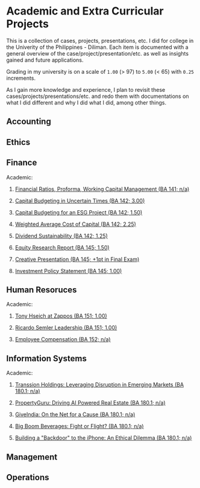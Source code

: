 <!--
TODO:
- remove subject and grade;
- fix title; give it more umph and clearer message (e.g., what about financial ratio, proform, wcm do you want to show)
-->

# Academic and Extra Curricular Projects

This is a collection of cases, projects, presentations, etc. I did for college in the Univerity of the Philippines - Diliman. Each item is documented with a general overview of the case/project/presentation/etc. as well as insights gained and future applications.

Grading in my university is on a scale of `1.00` (> 97) to `5.00` (< 65) with `0.25` increments.

As I gain more knowledge and experience, I plan to revisit these cases/projects/presentations/etc. and redo them with documentations on what I did different and why I did what I did, among other things.

## Accounting

## Ethics

## Finance

Academic:

1. [Financial Ratios, Proforma, Working Capital Management (BA 141; n/a)](financial_ratios_proforma_working_capital_management.md)

2. [Capital Budgeting in Uncertain Times (BA 142; 3.00)](capital_budgeting_in_uncertain_times.md)

3. [Capital Budgeting for an ESG Project (BA 142; 1.50)](capital_budgeting_for_an_esg_project.md)

4. [Weighted Average Cost of Capital (BA 142; 2.25)](weighted_average_cost_of_capital.md)

5. [Dividend Sustainability (BA 142; 1.25)](dividend_sustainability.md)

6. [Equity Research Report (BA 145; 1.50)](equity_research_report.md)

7. [Creative Presentation (BA 145; +1pt in Final Exam)](creative_presentation.md)

8. [Investment Policy Statement (BA 145; 1.00)](investment_policy_statement.md)

## Human Resoruces

Academic:

1. [Tony Hseich at Zappos (BA 151; 1.00)](tony_hseich_at_zappos.md)

2. [Ricardo Semler Leadership (BA 151; 1.00)](ricardo_semler_leadership.md)

3. [Employee Compensation (BA 152; n/a)](employee_compensation.md)

## Information Systems

Academic:

1. [Transsion Holdings: Leveraging Disruption in Emerging Markets (BA 180.1; n/a)](transsion_holdings_leveraging_disruption_in_emerging_markets.md)

2. [PropertyGuru: Driving AI Powered Real Estate (BA 180.1; n/a)](propertyguru_driving_ai_powered_real_estate.md)

3. [GiveIndia: On the Net for a Cause (BA 180.1; n/a)](giveindia_on_the_net_for_a_cause.md)

4. [Big Boom Beverages: Fight or Flight? (BA 180.1; n/a)](big_boom_beverages_fight_or_flight.md)

5. [Building a "Backdoor" to the iPhone: An Ethical Dilemma (BA 180.1; n/a)](building_a_backdoor_to_the_iphone_an_ethical_dilemma.md)

## Management

## Operations
